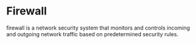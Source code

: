 # Firewall
firewall is a network security system that monitors and controls incoming and outgoing network traffic based on predetermined security rules.
